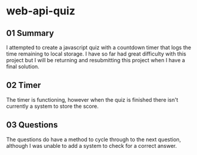 # web-api-quiz

## 01 Summary

I attempted to create a javascript quiz with a countdown timer that logs the time remaining to local storage. I have so far had great difficulty with this project but I will be returning and resubmitting this project when I have a final solution.

## 02 Timer

The timer is functioning, however when the quiz is finished there isn't currently a system to store the score.

## 03 Questions

The questions do have a method to cycle through to the next question, although I was unable to add a system to check for a correct answer.
